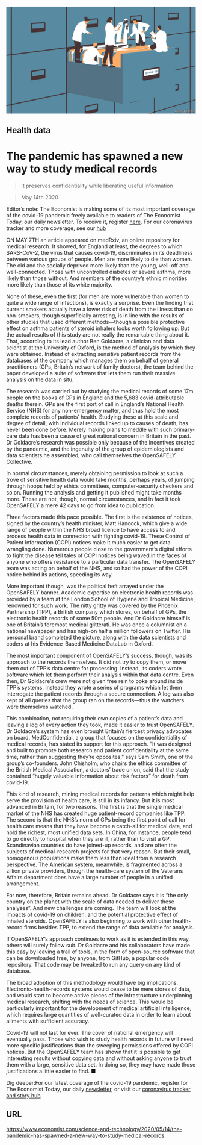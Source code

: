 ![](./images/20200516_STD001.jpg)

## Health data

# The pandemic has spawned a new way to study medical records

> It preserves confidentiality while liberating useful information

> May 14th 2020

Editor’s note: The Economist is making some of its most important coverage of the covid-19 pandemic freely available to readers of The Economist Today, our daily newsletter. To receive it, register [here](https://www.economist.com//newslettersignup). For our coronavirus tracker and more coverage, see our [hub](https://www.economist.com//coronavirus)

ON MAY 7TH an article appeared on medRxiv, an online repository for medical research. It showed, for England at least, the degrees to which SARS-CoV-2, the virus that causes covid-19, discriminates in its deadliness between various groups of people. Men are more likely to die than women. The old and the socially deprived more likely than the young, well-off and well-connected. Those with uncontrolled diabetes or severe asthma, more likely than those without. And members of the country’s ethnic minorities more likely than those of its white majority.

None of these, even the first (for men are more vulnerable than women to quite a wide range of infections), is exactly a surprise. Even the finding that current smokers actually have a lower risk of death from the illness than do non-smokers, though superficially arresting, is in line with the results of other studies that used different methods—though a possible protective effect on asthma patients of steroid inhalers looks worth following up. But the actual results of this study are not really the remarkable thing about it. That, according to its lead author Ben Goldacre, a clinician and data scientist at the University of Oxford, is the method of analysis by which they were obtained. Instead of extracting sensitive patient records from the databases of the company which manages them on behalf of general practitioners (GPs, Britain’s network of family doctors), the team behind the paper developed a suite of software that lets them run their massive analysis on the data in situ.

The research was carried out by studying the medical records of some 17m people on the books of GPs in England and the 5,683 covid-attributable deaths therein. GPs are the first port of call in England’s National Health Service (NHS) for any non-emergency matter, and thus hold the most complete records of patients’ health. Studying these at this scale and degree of detail, with individual records linked up to causes of death, has never been done before. Merely making plans to meddle with such primary-care data has been a cause of great national concern in Britain in the past. Dr Goldacre’s research was possible only because of the incentives created by the pandemic, and the ingenuity of the group of epidemiologists and data scientists he assembled, who call themselves the OpenSAFELY Collective.

In normal circumstances, merely obtaining permission to look at such a trove of sensitive health data would take months, perhaps years, of jumping through hoops held by ethics committees, computer-security checkers and so on. Running the analysis and getting it published might take months more. These are not, though, normal circumstances, and in fact it took OpenSAFELY a mere 42 days to go from idea to publication.

Three factors made this pace possible. The first is the existence of notices, signed by the country’s health minister, Matt Hancock, which give a wide range of people within the NHS broad licence to have access to and process health data in connection with fighting covid-19. These Control of Patient Information (COPI) notices make it much easier to get data wrangling done. Numerous people close to the government’s digital efforts to fight the disease tell tales of COPI notices being waved in the faces of anyone who offers resistance to a particular data transfer. The OpenSAFELY team was acting on behalf of the NHS, and so had the power of the COPI notice behind its actions, speeding its way.

More important though, was the political heft arrayed under the OpenSAFELY banner. Academic expertise on electronic health records was provided by a team at the London School of Hygiene and Tropical Medicine, renowned for such work. The nitty gritty was covered by the Phoenix Partnership (TPP), a British company which stores, on behalf of GPs, the electronic health records of some 50m people. And Dr Goldacre himself is one of Britain’s foremost medical glitterati. He was once a columnist on a national newspaper and has nigh-on half a million followers on Twitter. His personal brand completed the picture, along with the data scientists and coders at his Evidence-Based Medicine DataLab in Oxford.

The most important component of OpenSAFELY’s success, though, was its approach to the records themselves. It did not try to copy them, or move them out of TPP’s data centre for processing. Instead, its coders wrote software which let them perform their analysis within that data centre. Even then, Dr Goldacre’s crew were not given free rein to poke around inside TPP’s systems. Instead they wrote a series of programs which let them interrogate the patient records through a secure connection. A log was also kept of all queries that the group ran on the records—thus the watchers were themselves watched.

This combination, not requiring their own copies of a patient’s data and leaving a log of every action they took, made it easier to trust OpenSAFELY. Dr Goldacre’s system has even brought Britain’s fiercest privacy advocates on board. MedConfidential, a group that focuses on the confidentiality of medical records, has stated its support for this approach. “It was designed and built to promote both research and patient confidentiality at the same time, rather than suggesting they’re opposites,” says Sam Smith, one of the group’s co-founders. John Chisholm, who chairs the ethics committee of the British Medical Association, a doctors’ trade union, said that the study contained “hugely valuable information about risk factors” for death from covid-19.

This kind of research, mining medical records for patterns which might help serve the provision of health care, is still in its infancy. But it is most advanced in Britain, for two reasons. The first is that the single medical market of the NHS has created huge patient-record companies like TPP. The second is that the NHS’s norm of GPs being the first point of call for health care means that they have become a catch-all for medical data, and hold the richest, most unified data sets. In China, for instance, people tend to go directly to hospital when they are ill, rather than to visit a GP. Scandinavian countries do have joined-up records, and are often the subjects of medical-research projects for that very reason. But their small, homogenous populations make them less than ideal from a research perspective. The American system, meanwhile, is fragmented across a zillion private providers, though the health-care system of the Veterans Affairs department does have a large number of people in a unified arrangement.

For now, therefore, Britain remains ahead. Dr Goldacre says it is “the only country on the planet with the scale of data needed to deliver these analyses”. And new challenges are coming. The team will look at the impacts of covid-19 on children, and the potential protective effect of inhaled steroids. OpenSAFELY is also beginning to work with other health-record firms besides TPP, to extend the range of data available for analysis.

If OpenSAFELY’s approach continues to work as it is extended in this way, others will surely follow suit. Dr Goldacre and his collaborators have made this easy by leaving a trail of tools, in the form of open-source software that can be downloaded free, by anyone, from GitHub, a popular code repository. That code may be tweaked to run any query on any kind of database.

The broad adoption of this methodology would have big implications. Electronic-health-records systems would cease to be mere stores of data, and would start to become active pieces of the infrastructure underpinning medical research, shifting with the needs of science. This would be particularly important for the development of medical artificial intelligence, which requires large quantities of well-curated data in order to learn about ailments with sufficient accuracy.

Covid-19 will not last for ever. The cover of national emergency will eventually pass. Those who wish to study health records in future will need more specific justifications than the sweeping permissions offered by COPI notices. But the OpenSAFELY team has shown that it is possible to get interesting results without copying data and without asking anyone to trust them with a large, sensitive data set. In doing so, they may have made those justifications a little easier to find. ■

Dig deeper:For our latest coverage of the covid-19 pandemic, register for The Economist Today, our daily [newsletter](https://www.economist.com//newslettersignup), or visit our [coronavirus tracker and story hub](https://www.economist.com//coronavirus)

## URL

https://www.economist.com/science-and-technology/2020/05/14/the-pandemic-has-spawned-a-new-way-to-study-medical-records

